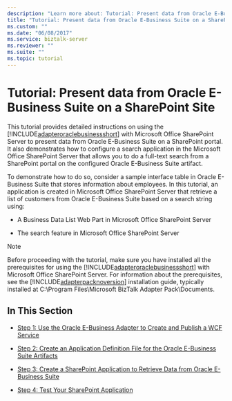 ```yaml
---
description: "Learn more about: Tutorial: Present data from Oracle E-Business Suite on a SharePoint Site"
title: "Tutorial: Present data from Oracle E-Business Suite on a SharePoint Site"
ms.custom: ""
ms.date: "06/08/2017"
ms.service: biztalk-server
ms.reviewer: ""
ms.suite: ""
ms.topic: tutorial
---
```

# Tutorial: Present data from Oracle E-Business Suite on a SharePoint Site
This tutorial provides detailed instructions on using the [!INCLUDE[adapteroraclebusinessshort](../../includes/adapteroraclebusinessshort-md.md)] with Microsoft Office SharePoint Server to present data from Oracle E-Business Suite on a SharePoint portal. It also demonstrates how to configure a search application in the Microsoft Office SharePoint Server that allows you to do a full-text search from a SharePoint portal on the configured Oracle E-Business Suite artifact.  
  
 To demonstrate how to do so, consider a sample interface table in Oracle E-Business Suite that stores information about employees. In this tutorial, an application is created in Microsoft Office SharePoint Server that retrieve a list of customers from Oracle E-Business Suite based on a search string using:  
  
-   A Business Data List Web Part in Microsoft Office SharePoint Server  
  
-   The search feature in Microsoft Office SharePoint Server  
  
> [!NOTE]
>  Before proceeding with the tutorial, make sure you have installed all the prerequisites for using the [!INCLUDE[adapteroraclebusinessshort](../../includes/adapteroraclebusinessshort-md.md)] with Microsoft Office SharePoint Server. For information about the prerequisites, see the [!INCLUDE[adapterpacknoversion](../../includes/adapterpacknoversion-md.md)] installation guide, typically installed at C:\Program Files\Microsoft BizTalk Adapter Pack\Documents.  
  
## In This Section  
  
-   [Step 1: Use the Oracle E-Business Adapter to Create and Publish a WCF Service](../../adapters-and-accelerators/adapter-oracle-ebs/step-1-use-the-oracle-e-business-adapter-to-create-and-publish-a-wcf-service.md)  
  
-   [Step 2: Create an Application Definition File for the Oracle E-Business Suite Artifacts](../../adapters-and-accelerators/adapter-oracle-ebs/step-2-create-an-application-definition-file-for-the-oracle-ebs-artifacts.md)  
  
-   [Step 3: Create a SharePoint Application to Retrieve Data from Oracle E-Business Suite](../../adapters-and-accelerators/adapter-oracle-ebs/step-3-create-a-sharepoint-application-to-retrieve-data-from-oracle-ebs.md)  
  
-   [Step 4: Test Your SharePoint Application](../../adapters-and-accelerators/adapter-oracle-ebs/step-4-test-your-sharepoint-application.md)
